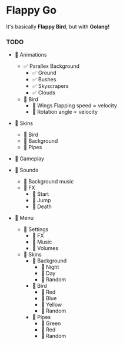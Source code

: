 # Flappy Go

It's basically **Flappy Bird**, but with **Golang!**

### TODO

<!-- :black_square_button: Unchecked -->
<!-- :white_check_mark:    Checked -->

-  :black_square_button: Animations

   -  :white_check_mark: Parallex Background
      -  :white_check_mark: Ground
      -  :white_check_mark: Bushes
      -  :white_check_mark: Skyscrapers
      -  :white_check_mark: Clouds
   -  :black_square_button: Bird
      -  :black_square_button: Wings Flapping speed ∝ velocity
      -  :black_square_button: Rotation angle ∝ velocity

-  :black_square_button: Skins

   -  :black_square_button: Bird
   -  :black_square_button: Background
   -  :black_square_button: Pipes

-  :black_square_button: Gameplay

-  :black_square_button: Sounds

   -  :black_square_button: Background music
   -  :black_square_button: FX
      -  :black_square_button: Start
      -  :black_square_button: Jump
      -  :black_square_button: Death

-  :black_square_button: Menu
   -  :black_square_button: Settings
      -  :black_square_button: FX
      -  :black_square_button: Music
      -  :black_square_button: Volumes
   -  :black_square_button: Skins
      -  :black_square_button: Background
         -  :black_square_button: Night
         -  :black_square_button: Day
         -  :black_square_button: Random
      -  :black_square_button: Bird
         -  :black_square_button: Red
         -  :black_square_button: Blue
         -  :black_square_button: Yellow
         -  :black_square_button: Random
      -  :black_square_button: Pipes
         -  :black_square_button: Green
         -  :black_square_button: Red
         -  :black_square_button: Random
